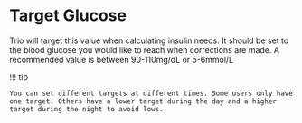 # Target Glucose

Trio will target this value when calculating insulin needs. It should be set to the blood glucose you would like to reach when corrections are made. A recommended value is between 90-110mg/dL or 5-6mmol/L

!!! tip
    
    You can set different targets at different times. Some users only have one target. Others have a lower target during the day and a higher target during the night to avoid lows.
